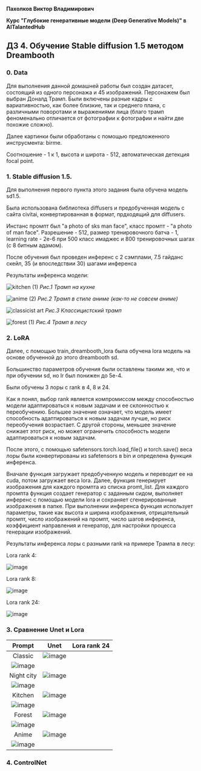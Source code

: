 **Пахолков Виктор Владимирович**

**Курс "Глубокие генеративные модели (Deep Generative Models)" в AITalantedHub**


## ДЗ 4. Обучение Stable diffusion 1.5 методом Dreambooth

### 0. Data

Для выполнения данной домашней работы был создан датасет, состоящий из одного персонажа и 45 изображений.
Персонажем был выбран Доналд Трамп.
Были включены разные кадры с вариативностью, как более близкие, так и среднего плана, с различными поворотами и выражениями лица (благо трамп феноменально отличается от фотографии к фотографии и найти две похожие сложно).

Далее картинки были обработаны с помощью предложенного инструсмента: birme.

Cоотношение - 1 к 1, высота и широта - 512, автоматическая детекция focal point.

### 1. Stable diffusion 1.5.

Для выполнения первого пункта этого задания была обучена модель sd1.5.

Была использована библиотека diffusers и предобученная модель с сайта civitai, конвертированная в формат, прдходящий для diffusers.

Инстанс промпт был "a photo of sks man face", класс промпт - "a photo of man face".
Разрешение - 512, размер тренировочного батча - 1, learning rate - 2e-6 при 500 класс имаджес и 800 тренировочных шагах (с 8 битным адамом).

После обучения был проведен инференс с 2 сэмплами, 7.5 гайданс скейл, 35 (и впоследствии 30) шагами инференса

Результаты инференса модели:

![kitchen (1)](https://github.com/victorpakholkov/deep_generative_models_itmo_course/assets/56613496/582c769b-5220-4f7a-b304-aa619220cc95)
*Рис.1 Трамп на кухне*

![anime (2)](https://github.com/victorpakholkov/deep_generative_models_itmo_course/assets/56613496/b1651fc5-1c91-4300-8279-52cf91d9209a)
*Рис.2 Трамп в стиле аниме (как-то не совсем аниме)*

![classicist art](https://github.com/victorpakholkov/deep_generative_models_itmo_course/assets/56613496/1723b553-b340-4fce-abeb-8c4bab523dc5)
*Рис.3 Классицистский трамп*

![forest (1)](https://github.com/victorpakholkov/deep_generative_models_itmo_course/assets/56613496/f0e7fded-1e5d-4a43-9483-edbbb5f7002d)
*Рис.4 Трамп в лесу*



### 2. LoRA

Далее, с помощью train_dreambooth_lora была обучена lora модель на основе обученной до этого dreambooth sd. 

Большинство параметров обучения были оставлены такими же, что и при обучении sd, но lr был понижен до 5e-4.

Были обучены 3 лоры с rank в 4, 8 и 24.

Как я понял, выбор rank является компромиссом между способностью модели адаптироваться к новым задачам и ее склонностью к переобучению. 
Большее значение означает, что модель имеет способность адаптироваться к новым задачам лучше, но риск переобучения возрастает. 
С другой стороны, меньшее значение снижает этот риск, но может ограничить способность модели адаптироваться к новым задачам.

После этого, с помощью safetensors.torch.load_file() и torch.save() веса лоры были конвертированы из safetensors в bin и определена функция инференса.

Вначале функция загружает предобученную модель и переводит ее на cuda, потом загружает веса lora.
Далее, функция генерирует изображения для каждого промпта из списка promt_list. Для каждого промпта функция создает генератор с заданным сидом, выполняет инференс с помощью модели lora и сохраняет сгенерированные изображения в папке.
При выполнении инференса функция использует параметры, такие как высота и ширина изображения, отрицательный промпт, число изображений на промпт, число шагов инференса, коэффициент направления и генератор, для настройки процесса генерации изображений.

Результаты инференса лоры с разными rank на примере Трампа в лесу:


Lora rank 4:

![image](https://github.com/victorpakholkov/deep_generative_models_itmo_course/assets/56613496/f48cd7d3-d4f0-41d5-bf59-0812e0bc82de)

Lora rank 8:

![image](https://github.com/victorpakholkov/deep_generative_models_itmo_course/assets/56613496/6f10e838-a1c2-47b7-bbd5-53e81cdb4a3a)

Lora rank 24:

![image](https://github.com/victorpakholkov/deep_generative_models_itmo_course/assets/56613496/2437f324-a1d8-4f4d-8639-da680c13bb29)


### 3. Сравнение Unet и Lora


Prompt             |  Unet          | Lora rank 24 | 
:-------------------------:|:-------------------------:|:-------------------------:
Classic  |  ![image](https://github.com/victorpakholkov/deep_generative_models_itmo_course/assets/56613496/067997c6-ec7e-4c9f-a170-edbf911fb5b2)
 | ![image](https://github.com/victorpakholkov/deep_generative_models_itmo_course/assets/56613496/09a7c97a-e2d5-40b5-98f4-561040bacb3c)
Night city | ![image](https://github.com/victorpakholkov/deep_generative_models_itmo_course/assets/56613496/db274ca0-c6a6-4df2-905f-7ea8b99be796)
 | ![image](https://github.com/victorpakholkov/deep_generative_models_itmo_course/assets/56613496/eba77f87-d8a8-43e0-80e9-dad5829ce535)
Kitchen | ![image](https://github.com/victorpakholkov/deep_generative_models_itmo_course/assets/56613496/2763e6d0-58a5-48a9-bdfe-3c692f54e7da)
 | ![image](https://github.com/victorpakholkov/deep_generative_models_itmo_course/assets/56613496/c8e7dd15-0b2e-4df3-a197-400b1eff4003)
Forest | ![image](https://github.com/victorpakholkov/deep_generative_models_itmo_course/assets/56613496/3a19f955-e1fd-4edd-b7ea-3f9801ee05d7)
 | ![image](https://github.com/victorpakholkov/deep_generative_models_itmo_course/assets/56613496/bf8e7488-0f09-42e1-b3c5-05d61afd8253)
Anime | ![image](https://github.com/victorpakholkov/deep_generative_models_itmo_course/assets/56613496/169a2eb3-aebb-42d8-97d7-300721503d24)
 | ![image](https://github.com/victorpakholkov/deep_generative_models_itmo_course/assets/56613496/c06001b3-ad49-4d52-a030-7dbd7d78c5e2)


### 4. ControlNet

